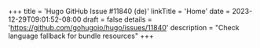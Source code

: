 +++
title = 'Hugo GitHub Issue #11840 (de)'
linkTitle = 'Home'
date = 2023-12-29T09:01:52-08:00
draft = false
details = 'https://github.com/gohugoio/hugo/issues/11840'
description = "Check language fallback for bundle resources"
+++
